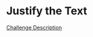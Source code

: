 Justify the Text
================

[Challenge Description](https://www.codeeval.com/open_challenges/177)